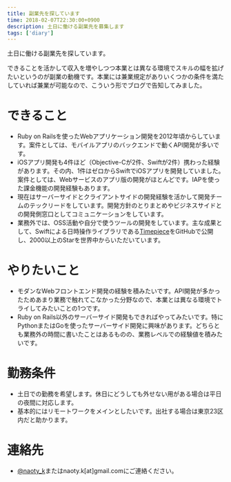 ```yaml
---
title: 副業先を探しています
time: 2018-02-07T22:30:00+0900
description: 土日に働ける副業先を募集します
tags: ['diary']
---
```


土日に働ける副業先を探しています。

できることを活かして収入を増やしつつ本業とは異なる環境でスキルの幅を拡げたいというのが副業の動機です。本業には兼業規定がありいくつかの条件を満たしていれば兼業が可能なので、こういう形でブログで告知してみました。

# できること
* Ruby on Railsを使ったWebアプリケーション開発を2012年頃からしています。案件としては、モバイルアプリのバックエンドで動くAPI開発が多いです。
* iOSアプリ開発も4件ほど（Objective-Cが2件、Swiftが2件）携わった経験があります。その内、1件はゼロからSwiftでiOSアプリを開発していました。案件としては、Webサービスのアプリ版の開発がほとんどです。IAPを使った課金機能の開発経験もあります。
* 現在はサーバーサイドとクライアントサイドの開発経験を活かして開発チームのテックリードをしています。開発方針のとりまとめやビジネスサイドとの開発側窓口としてコミュニケーションをしています。
* 業務外では、OSS活動や自分で使うツールの開発をしています。主な成果として、Swiftによる日時操作ライブラリである[Timepiece](https://github.com/naoty/Timepiece)をGitHubで公開し、2000以上のStarを世界中からいただいています。

# やりたいこと
* モダンなWebフロントエンド開発の経験を積みたいです。API開発が多かったためあまり業務で触れてこなかった分野なので、本業とは異なる環境でトライしてみたいことの1つです。
* Ruby on Rails以外のサーバーサイド開発もできればやってみたいです。特にPythonまたはGoを使ったサーバーサイド開発に興味があります。どちらとも業務外の時間に書いたことはあるものの、業務レベルでの経験値を積みたいです。

# 勤務条件
* 土日での勤務を希望します。休日にどうしても外せない用がある場合は平日の夜間に対応します。
* 基本的にはリモートワークをメインとしたいです。出社する場合は東京23区内だと助かります。

# 連絡先
* [@naoty_k](https://twitter.com/naoty_k)またはnaoty.k[at]gmail.comにご連絡ください。
